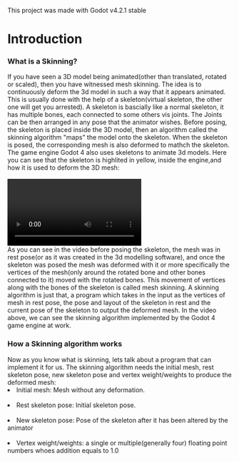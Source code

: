 This project was made with Godot v4.2.1 stable
<br>
<h1>Introduction</h1>
<h3>What is a Skinning?</h3>
If you have seen a 3D model being animated(other than translated, rotated or scaled), then you have witnessed mesh skinning. The idea is to continuously deform the 3d model in such a way that it appears animated.
<br>
This is usually done with the help of a skeleton(virtual skeleton, the other one will get you arrested). A skeleton is bascially like a normal skeleton, it has multiple bones, each connected to some others vis joints. The Joints can be then arranged in any pose that the animator wishes. 
Before posing, the skeleton is placed inside the 3D model, then an algorithm called the skinning algorithm "maps" the model onto the skeleton. When the skeleton is posed, the corresponding mesh is also deformed to mathch the skeleton.
<br>
The game engine Godot 4 also uses skeletons to animate 3d models. Here you can see that the skeleton is highlited in yellow, inside the engine,and how it is used to deform the 3D mesh:
<br>
<br>
<video src="https://github.com/user-attachments/assets/2c185548-9543-4356-bfbf-73c9cd040a35" ></video>
<br>
As you can see in the video before posing the skeleton, the mesh was in rest pose(or as it was created in the 3d modelling software), and once the skeleton was posed the mesh was deformed with it or more specifically the vertices of the mesh(only around the rotated bone and other bones connected to it) moved with the rotated bones. This movement of vertices along with the bones of the skeleton is called mesh skinning. A skinning algorithm is just that, a program which takes in the input as the vertices of mesh in rest pose, the pose and layout of the skeleton in rest and the current pose of the skeleton to output the deformed mesh. In the video above, we can see the skinning algorithm implemented by the Godot 4 game engine at work.
<br>
<h3>How a Skinning algorithm works</h3>
Now as you know what is skinning, lets talk about a program that can implement it for us. The skinning algorithm needs the initial mesh, rest skeleton pose, new skeleton pose and vertex weight/weights to produce the deformed mesh:
<li>Initial mesh: Mesh without any deformation.</li>
<br>
<li>Rest skeleton pose: Initial skeleton pose.</li>
<br>
<li>New skeleton pose: Pose of the skeleton after it has been altered by the animator</li>
<br>
<li>Vertex weight/weights: a single or multiple(generally four) floating point numbers whoes addition equals to 1.0</li>

<!-- The skinning algorithm needs the initial mesh(without any deformation), the initial skeleton pose(along with the skeleton's layout, i.e with the number and alignment of individual bones in 3D space), a different or current pose of the skeleton, the weight or weights(a floating point number between 0.0-1.0) of a vertex -->

